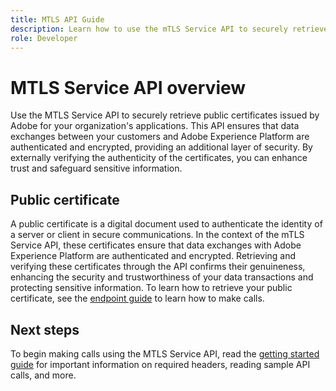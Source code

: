 ```yaml
---
title: MTLS API Guide
description: Learn how to use the mTLS Service API to securely retrieve and verify the public certificates issued by Adobe.
role: Developer
---
```

# MTLS Service API overview

Use the MTLS Service API to securely retrieve public certificates issued by Adobe for your organization's applications. This API ensures that data exchanges between your customers and Adobe Experience Platform are authenticated and encrypted, providing an additional layer of security. By externally verifying the authenticity of the certificates, you can enhance trust and safeguard sensitive information.

## Public certificate

A public certificate is a digital document used to authenticate the identity of a server or client in secure communications. In the context of the mTLS Service API, these certificates ensure that data exchanges with Adobe Experience Platform are authenticated and encrypted. Retrieving and verifying these certificates through the API confirms their genuineness, enhancing the security and trustworthiness of your data transactions and protecting sensitive information. To learn how to retrieve your public certificate, see the [endpoint guide](./public-certificate-endpoint.md) to learn how to make calls.

## Next steps

To begin making calls using the MTLS Service API, read the [getting started guide](./getting-started.md) for important information on required headers, reading sample API calls, and more.
